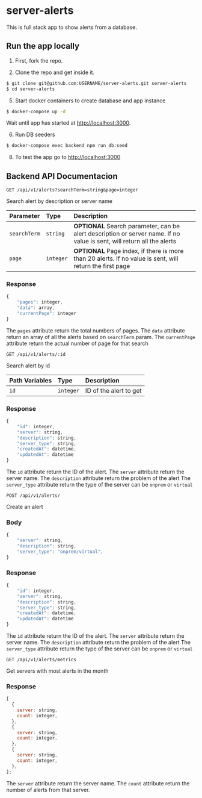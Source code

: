 # server-alerts

This is full stack app to show alerts from a database.

## Run the app locally

1. First, fork the repo.

2. Clone the repo and get inside it.

```bash
$ git clone git@github.com:USERNAME/server-alerts.git server-alerts
$ cd server-alerts
```

5. Start docker containers to create database and app instance

```bash
$ docker-compose up -d
```

Wait until app has started at [http://localhost:3000](http://localhost:3000).

6. Run DB seeders

```bash
$ docker-compose exec backend npm run db:seed
```

8. To test the app go to [http://localhost:3000](http://localhost:3000)

## Backend API Documentacion

```http
GET /api/v1/alerts?searchTerm=string&page=integer
```

Search alert by description or server name

| Parameter    | Type      | Description                                                                                                             |
| :----------- | :-------- | :---------------------------------------------------------------------------------------------------------------------- |
| `searchTerm` | `string`  | **OPTIONAL** Search parameter, can be alert description or server name. If no value is sent, will return all the alerts |
| `page`       | `integer` | **OPTIONAL** Page index, if there is more than 20 alerts. If no value is sent, will return the first page               |

### Response

```javascript
{
    "pages": integer,
    "data": array,
    "currentPage": integer
}
```

The `pages` attribute return the total numbers of pages.
The `data` attribute return an array of all the alerts based on `searchTerm` param.
The `currentPage` attribute return the actual number of page for that search

```http
GET /api/v1/alerts/:id
```

Search alert by id

| Path Variables | Type      | Description            |
| :------------- | :-------- | :--------------------- |
| `id`           | `integer` | ID of the alert to get |

### Response

```javascript
{
    "id": integer,
    "server": string,
    "description": string,
    "server_type": string,
    "createdAt": datetime,
    "updatedAt": datetime
}
```

The `id` attribute return the ID of the alert.
The `server` attribute return the server name.
The `description` attribute return the problem of the alert
The `server_type` attribute return the type of the server can be `onprem` or `virtual`

```http
POST /api/v1/alerts/
```

Create an alert

### Body

```javascript
{
    "server": string,
    "description": string,
    "server_type": "onprem/virtual",
}
```

### Response

```javascript
{
    "id": integer,
    "server": string,
    "description": string,
    "server_type": string,
    "createdAt": datetime,
    "updatedAt": datetime
}
```

The `id` attribute return the ID of the alert.
The `server` attribute return the server name.
The `description` attribute return the problem of the alert
The `server_type` attribute return the type of the server can be `onprem` or `virtual`

```http
GET /api/v1/alerts/metrics
```

Get servers with most alerts in the month

### Response

```javascript
[
  {
    server: string,
    count: integer,
  },
  {
    server: string,
    count: integer,
  },
  {
    server: string,
    count: integer,
  },
];
```

The `server` attribute return the server name.
The `count` attribute return the number of alerts from that server.
